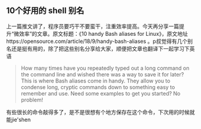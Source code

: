 10个好用的 shell 别名
----

上一篇推文讲了，程序员要巧干不要蛮干，注重效率提高。今天再分享一篇提升“微效率”的文章。原文标题：《10 handy Bash aliases for Linux》，原文地址https://opensource.com/article/18/9/handy-bash-aliases 。p叔觉得有几个别名还是挺有用的，除了把这些别名分享给大家，顺便把文章也翻译下一起学习下英语

>How many times have you repeatedly typed out a long command on the command line and wished there was a way to save it for later? This is where Bash aliases come in handy. They allow you to condense long, cryptic commands down to something easy to remember and use. Need some examples to get you started? No problem!

有些很长的命令敲得多了，是不是很想有个地方保存在这个命令，下次用的时候就能jie'shen








<!--stackedit_data:
eyJoaXN0b3J5IjpbLTY0NjM3NjMwNSwxNjM4Njc3MDI4LC03OD
g2MjM5OTcsMTE4MTI5OTk2OSw3MzA5OTgxMTZdfQ==
-->